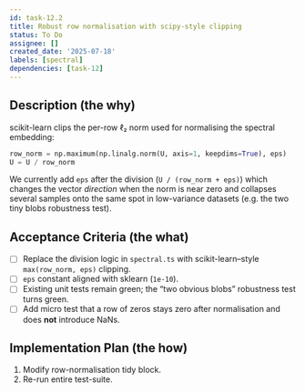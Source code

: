 ```yaml
---
id: task-12.2
title: Robust row normalisation with scipy-style clipping
status: To Do
assignee: []
created_date: '2025-07-18'
labels: [spectral]
dependencies: [task-12]
---
```


## Description (the why)

scikit-learn clips the per-row ℓ₂ norm used for normalising the spectral embedding:

```python
row_norm = np.maximum(np.linalg.norm(U, axis=1, keepdims=True), eps)
U = U / row_norm
```

We currently add `eps` after the division (`U / (row_norm + eps)`) which changes the vector *direction* when the norm is near zero and collapses several samples onto the same spot in low-variance datasets (e.g. the two tiny blobs robustness test).

## Acceptance Criteria (the what)

- [ ] Replace the division logic in `spectral.ts` with scikit-learn–style `max(row_norm, eps)` clipping.
- [ ] `eps` constant aligned with sklearn (`1e-10`).
- [ ] Existing unit tests remain green; the “two obvious blobs” robustness test turns green.
- [ ] Add micro test that a row of zeros stays zero after normalisation and does **not** introduce NaNs.

## Implementation Plan (the how)

1. Modify row-normalisation tidy block.
2. Re-run entire test-suite.

